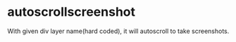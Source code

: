 # autoscrollscreenshot
With given div layer name(hard coded), it will autoscroll to take screenshots.
